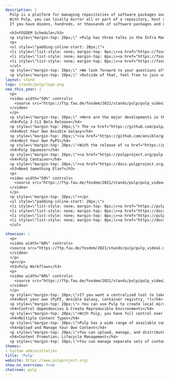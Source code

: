 ```yaml
---
description: |
  Pulp is a platform for managing repositories of software packages and making them available to a large number of consumers.
  With Pulp, you can locally mirror all or part of a repository, host your own software packages in repositories, and manage many types of content from multiple sources in one place.
  If you have dozens, hundreds, or thousands of software packages and need a better way to manage them, Pulp can help.

  <h3>FOSDEM Schedule</h3>
  <p style=\"margin-top: 20px;\" >Pulp has three talks in the Infra Management room on Saturday February 6th:</p>
  <p>
  <ul style=\"padding-inline-start: 20px;\">
  <li style=\"list-style: none; margin-top: 8px;\><a href="https://fosdem.org/2021/schedule/event/registrynativedeliverysoftwarecontentpulp3/">Registry native delivery of software content with Pulp3.</a></li>
  <li style=\"list-style: none; margin-top: 8px;\><a href="https://fosdem.org/2021/schedule/event/dontgetstuckonpulp2/">Don't get stuck on Pulp 2!</a></li>
  <li style=\"list-style: none; margin-top: 8px;\><a href="https://fosdem.org/2021/schedule/event/hostyourownansiblegalaxy/">Host your own on-premise Ansible Galaxy.</a></li>
  </ul>
  <p style=\"margin-top: 20px;\" >We look forward to your questions after the talks in the Infra room.<p>
  <p style=\"margin-top: 20px;\" >Outside of that, feel free to join us in our stand chatroom to discuss anything related to Pulp!</p>
layout: stand
logo: stands/pulp/logo.png
new_this_year: |
  <p>
  <video width="50%" controls>
    <source src="https://ftp.fau.de/fosdem/2021/stands/pulp/pulp_video3.mp4" type="video/mp4">
  </video>
  </p>
  <p style=\"margin-top: 20px;\" >Here are the major developments in the Pulp community since the last FOSDEM:</p>
  <h4>Pulp 3 CLI Beta Release</h4>
  <p style=\"margin-top: 20px;\"> The <a href="https://github.com/pulp/pulp-cli#pulp-command-line-interface">Pulp 3 CLI</a> will greatly help the usability of Pulp 3.</p>
  <h4>Host Your Own Ansible Galaxy</h4>
  <p style=\"margin-top: 20px;\"><a href="https://github.com/ansible/galaxy_ng">Ansible Galaxy_NG </a> is Pulp plugin to support hosting your very own Ansible Galaxy server.</p>
  <h4>Host Your Own PyPI</h4>
  <p style=\"margin-top: 20px;\">With the release of <a href="https://pulp-python.readthedocs.io/en/latest/">Pulp Python 3.0.0</a>, you can mirror the whole of PyPI in just under one hour. </p>
  <h4>Pulp Squeezer</h4>
  <p style=\"margin-top: 20px;\"><a href="https://pulpproject.org/pulp-squeezer/">Pulp Squeezer</a> is an Ansible collection you can use to fetch, upload, organize, and distribute File, Ansible, and Python content.</p>
  <h4>Pulp Container</h4>
  <p style=\"margin-top: 20px;\"><a href="https://docs.pulpproject.org/pulp_container/">Pulp Container</a> you can ship content regardless of how it is packaged (RPM, Python, Ansible) in a container image, and build the image with Pulp.<p>
  <h3>Need Something Else?</h3>
  <p>
  <video width="50%" controls>
    <source src="https://ftp.fau.de/fosdem/2021/stands/pulp/pulp_video4.mp4" type="video/mp4">
  </video>
  </p>
  <p style=\"margin-top: 20px;\"></p>
  <ul style=\"padding-inline-start: 20px;\">
  <li style=\"list-style: none; margin-top: 8px;\><a href="https://pulpproject.org/installation-introduction/">Try Pulp!</a></li>
  <li style=\"list-style: none; margin-top: 8px;\><a href="https://docs.pulpproject.org/pulpcore/">Pulp docs</a></li>
  <li style=\"list-style: none; margin-top: 8px;\><a href="https://pulpproject.org/get_involved/">Get Involved</a></li>
  <li style=\"list-style: none; margin-top: 8px;\><a href="https://docs.pulpproject.org/pulpcore/plugins/index.html#plugin-writer-s-guide">Plugin Writers Guide</a></li>
  </ul>

showcase: |
  <p>
  <video width="80%" controls>
  <source src="https://ftp.fau.de/fosdem/2021/stands/pulp/pulp_video1.mp4" type="video/mp4">
  </video>
  </p>
  <p></p>
  <h3>Pulp Workflows</h3>
  <p>
  <video width="80%" controls>
    <source src="https://ftp.fau.de/fosdem/2021/stands/pulp/pulp_video2.mp4" type="video/mp4">
  </video>
  </p>
  <p style=\"margin-top: 20px;\">If you want a centralized tool to take full control of your software packages, blend and curate content types to suit your exact requirements, and distribute them throughout your organization, Pulp can help. For a more in-depth look at Pulp's workflows, check out our <a href="https://docs.pulpproject.org/pulpcore/workflows/index.html">workflow documentation.</a></p>
  <h4>Host your own [PyPI, Ansible Galaxy, container registry, *]</h4>
  <p style=\"margin-top: 20px;\"> You can use Pulp to create local mirrors of content and distribute that content throughout your organization. </p>
  <h4>Control dependencies & Create Reproducible Environments</h4>
  <p style=\"margin-top: 20px;\">With Pulp, you have full control over dependencies and can curate your content to optimise for your environmental needs.</p>
  <h4>Multiple Content Types</h4>
  <p style=\"margin-top: 20px;\">Pulp has a wide range of available content plugins. Add a plugin for the content types that you want to add. You can also <a href="https://docs.pulpproject.org/pulpcore/plugins/plugin-writer/index.html">write your very own plugin!</a></p>
  <h4>Upload and Manage Your Own Content</h4>
  <p style=\"margin-top: 20px;\">You can upload, manage, and distribute your own content.</p>
  <h4>Content Promotion; Lifecycle Management</h4>
  <p style=\"margin-top: 20px;\">You can manage separate sets of content for different lifecycle environments, for example <i>Dev</i>, <i>Staging</i>, <i>Production</i>, and promote content from one environment to another. </p>
themes:
- System administration
title: 'Pulp'
website: https://www.pulpproject.org/
show_on_overview: true
chatroom: pulp
---
```

